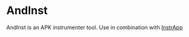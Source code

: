 # AndInst

AndInst is an APK instrumenter tool.
Use in combination with [InstrApp](https://github.com/simoneaonzo/InstrApp)
